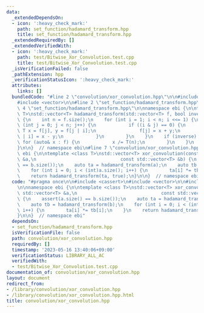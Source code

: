 ```yaml
---
data:
  _extendedDependsOn:
  - icon: ':heavy_check_mark:'
    path: set_function/hadamard_transform.hpp
    title: set_function/hadamard_transform.hpp
  _extendedRequiredBy: []
  _extendedVerifiedWith:
  - icon: ':heavy_check_mark:'
    path: test/Bitwise_Xor_Convolution.test.cpp
    title: test/Bitwise_Xor_Convolution.test.cpp
  _isVerificationFailed: false
  _pathExtension: hpp
  _verificationStatusIcon: ':heavy_check_mark:'
  attributes:
    links: []
  bundledCode: "#line 2 \"convolution/xor_convolution.hpp\"\n\n#include <cassert>\n\
    #include <vector>\n\n#line 2 \"set_function/hadamard_transform.hpp\"\n\n#line\
    \ 4 \"set_function/hadamard_transform.hpp\"\n\nnamespace ebi {\n\ntemplate <class\
    \ T>\nstd::vector<T> hadamard_transform(std::vector<T> f, bool inverse = false)\
    \ {\n    int n = f.size();\n    for (int i = 1; i < n; i <<= 1) {\n        for\
    \ (int j = 0; j < n; j++) {\n            if ((i & j) == 0) {\n               \
    \ T x = f[j], y = f[j | i];\n                f[j] = x + y;\n                f[j\
    \ | i] = x - y;\n            }\n        }\n    }\n    if (inverse) {\n       \
    \ for (auto& x : f) {\n            x /= T(n);\n        }\n    }\n    return f;\n\
    }\n\n}  // namespace ebi\n#line 7 \"convolution/xor_convolution.hpp\"\n\nnamespace\
    \ ebi {\n\ntemplate <class T>\nstd::vector<T> xor_convolution(const std::vector<T>\
    \ &a,\n                               const std::vector<T> &b) {\n    assert(a.size()\
    \ == b.size());\n    auto ta = hadamard_transform(a);\n    auto tb = hadamard_transform(b);\n\
    \    for (int i = 0; i < (int)a.size(); i++) {\n        ta[i] *= tb[i];\n    }\n\
    \    return hadamard_transform(ta, true);\n}\n\n}  // namespace ebi\n"
  code: "#pragma once\n\n#include <cassert>\n#include <vector>\n\n#include \"../set_function/hadamard_transform.hpp\"\
    \n\nnamespace ebi {\n\ntemplate <class T>\nstd::vector<T> xor_convolution(const\
    \ std::vector<T> &a,\n                               const std::vector<T> &b)\
    \ {\n    assert(a.size() == b.size());\n    auto ta = hadamard_transform(a);\n\
    \    auto tb = hadamard_transform(b);\n    for (int i = 0; i < (int)a.size();\
    \ i++) {\n        ta[i] *= tb[i];\n    }\n    return hadamard_transform(ta, true);\n\
    }\n\n}  // namespace ebi"
  dependsOn:
  - set_function/hadamard_transform.hpp
  isVerificationFile: false
  path: convolution/xor_convolution.hpp
  requiredBy: []
  timestamp: '2023-05-16 13:40:06+09:00'
  verificationStatus: LIBRARY_ALL_AC
  verifiedWith:
  - test/Bitwise_Xor_Convolution.test.cpp
documentation_of: convolution/xor_convolution.hpp
layout: document
redirect_from:
- /library/convolution/xor_convolution.hpp
- /library/convolution/xor_convolution.hpp.html
title: convolution/xor_convolution.hpp
---
```

